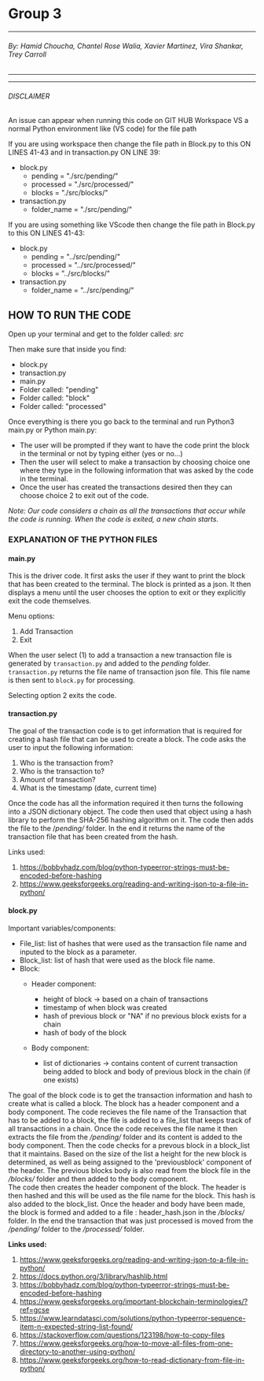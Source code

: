 
# Group 3

  --------------------------------------------------------------------------------------
###### By: Hamid Choucha, Chantel Rose Walia, Xavier Martinez, Vira Shankar, Trey Carroll 
  --------------------------------------------------------------------------------------
---------------------------------------------------------------------------------------------------
###### *DISCLAIMER*

An issue can appear when running this code on GIT HUB Workspace VS a normal Python environment like (VS code) for the file path
    
If you are using workspace then change the file path in Block.py to this ON LINES 41-43 and in transaction.py ON LINE 39:
* block.py
    - pending = "./src/pending/"
    - processed = "./src/processed/"
    - blocks = "./src/blocks/"
* transaction.py
    - folder_name = "./src/pending/"

If you are using something like VScode then change the file path in Block.py to this ON LINES 41-43:
* block.py
    - pending = "../src/pending/"
    - processed = "../src/processed/"
    - blocks = "../src/blocks/"
* transaction.py
    - folder_name = "../src/pending/"


## HOW TO RUN THE CODE
Open up your terminal and get to the folder called: *src*

Then make sure that inside you find:
- block.py 
- transaction.py
- main.py
- Folder called: "pending"
- Folder called: "block"
- Folder called: "processed"

Once everything is there you go back to the terminal and run Python3 main.py or Python main.py:
* The user will be prompted if they want to have the code print the block in the terminal or not by typing either (yes or no...)
* Then the user will select to make a transaction by choosing choice one where they type in the following information that was asked by the code in the terminal.
* Once the user has created the transactions desired then they can choose choice 2 to exit out of the code.

*Note: Our code considers a chain as all the transactions that occur while the code is running. When the code is exited, a new chain starts.*


### EXPLANATION OF THE PYTHON FILES 


#### main.py
This is the driver code. 
It first asks the user if they want to print the block that has been created to the terminal. The block is printed as a json.
It then displays a menu until the user chooses the option to exit or they explicitly exit the code themselves.

Menu options:
1. Add Transaction
2. Exit 

When the user select (1) to add a transaction a new transaction file is generated by ```transaction.py``` and added to the *pending* folder.
```transaction.py``` returns the file name of transaction json file.
This file name is then sent to ```block.py``` for processing. 

Selecting option 2 exits the code.


#### transaction.py
The goal of the transaction code is to get information that is required for creating a hash file that can be used to create a block.
The code asks the user to input the following information:
1. Who is the transaction from?
2. Who is the transaction to?
3. Amount of transaction?
4. What is the timestamp (date, current time)

Once the code has all the information required it then turns the following into a JSON dictionary object. The code then 
used that object using a hash library to perform the SHA-256 hashing algorithm on it. 
The code then adds the file to the /*pending/* folder.
In the end it returns the name of the transaction file that has been created from the hash.

Links used:
1. https://bobbyhadz.com/blog/python-typeerror-strings-must-be-encoded-before-hashing
2. https://www.geeksforgeeks.org/reading-and-writing-json-to-a-file-in-python/


#### block.py 
Important variables/components:
- File_list: list of hashes that were used as the transaction file name and inputed to the block as a parameter.
- Block_list: list of hash that were used as the block file name.
- Block:
    - Header component: 
        * height of block -> based on a chain of transactions
        * timestamp of when block was created 
        * hash of previous block or "NA" if no previous block exists for a chain
        * hash of body of the block

    - Body component:
        * list of dictionaries -> contains content of current transaction being added to block and body of previous block in the chain (if one exists)

The goal of the block code is to get the transaction information and hash to create what is called a block. 
The block has a header component and a body component. The code recieves the file name of the Transaction that 
has to be added to a block, the file is added to a file_list that keeps track of all transactions in a chain. 
Once the code receives the file name it then extracts the file from the */pending/* folder and its content is added to the body component.
Then the code checks for a prevous block in a block_list that it maintains. Based on the size of the list a height for the new block is determined, 
as well as being assigned to the 'previousblock' component of the header. 
The previous blocks body is also read from the block file in the */blocks/* folder and then added to the body component.   
The code then creates the header component of the block. The header is then hashed and this will be used as the file name for the block. 
This hash is also added to the block_list.
Once the header and body have been made, the block is formed and added to a file : header_hash.json in the */blocks/* folder.
In the end the transaction that was just processed is moved from the */pending/* folder to the */processed/* folder.

**Links used:**
1. https://www.geeksforgeeks.org/reading-and-writing-json-to-a-file-in-python/
2. https://docs.python.org/3/library/hashlib.html
3. https://bobbyhadz.com/blog/python-typeerror-strings-must-be-encoded-before-hashing
4. https://www.geeksforgeeks.org/important-blockchain-terminologies/?ref=gcse
5. https://www.learndatasci.com/solutions/python-typeerror-sequence-item-n-expected-string-list-found/
6. https://stackoverflow.com/questions/123198/how-to-copy-files
7. https://www.geeksforgeeks.org/how-to-move-all-files-from-one-directory-to-another-using-python/
8. https://www.geeksforgeeks.org/how-to-read-dictionary-from-file-in-python/
